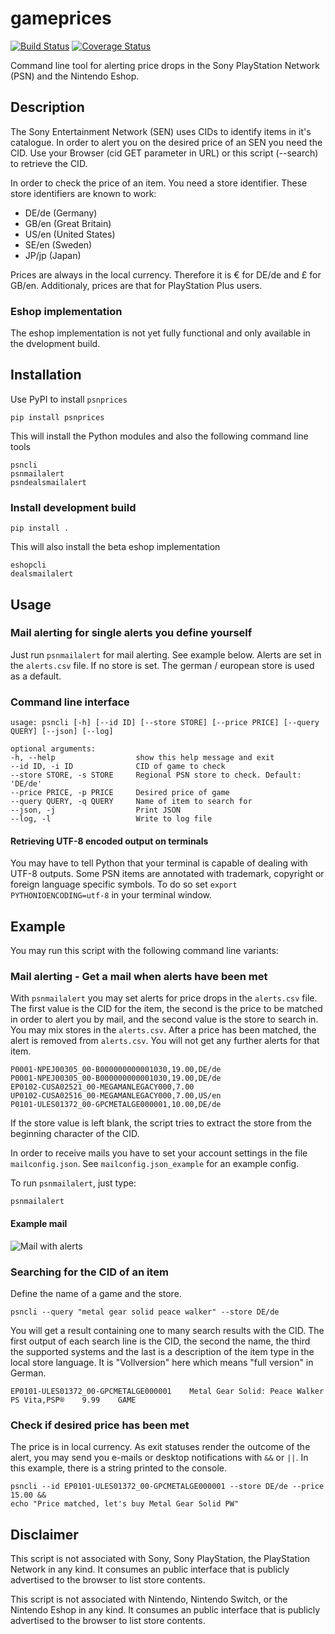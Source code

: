 # gameprices

[![Build Status](https://travis-ci.org/snipem/psnprices.svg?branch=master)](https://travis-ci.org/snipem/psnprices)
[![Coverage Status](https://coveralls.io/repos/github/snipem/psnprices/badge.svg?branch=master)](https://coveralls.io/github/snipem/psnprices?branch=master)

Command line tool for alerting price drops in the Sony PlayStation Network (PSN) and the Nintendo Eshop.

## Description

The Sony Entertainment Network (SEN) uses CIDs to identify items in it's catalogue. In order to alert you on the desired price of an SEN you need the CID. Use your Browser (cid GET parameter in URL) or this script (--search) to retrieve the CID.

In order to check the price of an item. You need a store identifier. These store identifiers are known to work:

* DE/de (Germany)
* GB/en (Great Britain)
* US/en (United States)
* SE/en (Sweden)
* JP/jp (Japan)

Prices are always in the local currency. Therefore it is € for DE/de and £ for GB/en. Additionaly, prices are that for PlayStation Plus users.

### Eshop implementation

The eshop implementation is not yet fully functional and only available in the dvelopment build.

## Installation

Use PyPI to install `psnprices`

    pip install psnprices

This will install the Python modules and also the following command line tools

    psncli
    psnmailalert
    psndealsmailalert

### Install development build

    pip install .

This will also install the beta eshop implementation

    eshopcli
    dealsmailalert

## Usage

### Mail alerting for single alerts you define yourself

Just run `psnmailalert` for mail alerting. See example below. Alerts are set in the `alerts.csv` file. If no store is set. The german / european store is used as a default.

### Command line interface

    usage: psncli [-h] [--id ID] [--store STORE] [--price PRICE] [--query QUERY] [--json] [--log]

    optional arguments:
    -h, --help                  show this help message and exit
    --id ID, -i ID              CID of game to check
    --store STORE, -s STORE     Regional PSN store to check. Default: 'DE/de'
    --price PRICE, -p PRICE     Desired price of game
    --query QUERY, -q QUERY     Name of item to search for
    --json, -j                  Print JSON
    --log, -l                   Write to log file

#### Retrieving UTF-8 encoded output on terminals

You may have to tell Python that your terminal is capable of dealing with UTF-8 outputs. Some PSN items are annotated with trademark, copyright or foreign language specific symbols. To do so set `export PYTHONIOENCODING=utf-8` in your terminal window.

## Example

You may run this script with the following command line variants:

### Mail alerting - Get a mail when alerts have been met

With `psnmailalert` you may set alerts for price drops in the `alerts.csv` file. The first value is the CID for the item, the second is the price to be matched in order to alert you by mail, and the second value is the store to search in. You may mix stores in the `alerts.csv`. After a price has been matched, the alert is removed from `alerts.csv`. You will not get any further alerts for that item.

    P0001-NPEJ00305_00-B000000000001030,19.00,DE/de
    P0001-NPEJ00305_00-B000000000001030,19.00,DE/de
    EP0102-CUSA02521_00-MEGAMANLEGACY000,7.00
    UP0102-CUSA02516_00-MEGAMANLEGACY000,7.00,US/en
    P0101-ULES01372_00-GPCMETALGE000001,10.00,DE/de

If the store value is left blank, the script tries to extract the store from the beginning character of the CID.

 In order to receive mails you have to set your account settings in the file `mailconfig.json`. See `mailconfig.json_example` for an example config.

 To run `psnmailalert`, just type:

    psnmailalert

#### Example mail

![Mail with alerts](https://raw.githubusercontent.com/snipem/psnprices/master/res/mail.png "Mail with alerts")

### Searching for the CID of an item

Define the name of a game and the store.

    psncli --query "metal gear solid peace walker" --store DE/de

You will get a result containing one to many search results with the CID. The first output of each search line is the CID, the second the name, the third the supported systems and the last is a description of the item type in the local store language. It is "Vollversion" here which means "full version" in German.

    EP0101-ULES01372_00-GPCMETALGE000001    Metal Gear Solid: Peace Walker  PS Vita,PSP®    9.99    GAME

### Check if desired price has been met

The price is in local currency. As exit statuses render the outcome of the alert, you may send you e-mails or desktop notifications with `&&` or `||`. In this example, there is a string printed to the console.

    psncli --id EP0101-ULES01372_00-GPCMETALGE000001 --store DE/de --price 15.00 &&
    echo "Price matched, let's buy Metal Gear Solid PW"

## Disclaimer

This script is not associated with Sony, Sony PlayStation, the PlayStation Network in any kind. It consumes an public interface that is publicly advertised to the browser to list store contents.

This script is not associated with Nintendo, Nintendo Switch, or the Nintendo Eshop in any kind. It consumes an public interface that is publicly advertised to the browser to list store contents.
